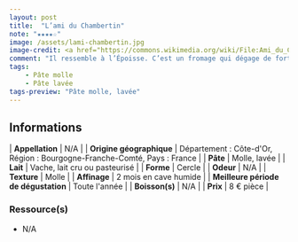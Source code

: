 ```yaml
---
layout: post
title:  "L’ami du Chambertin"
note: "★★★★☆"
image: /assets/lami-chambertin.jpg
image-credit: <a href="https://commons.wikimedia.org/wiki/File:Ami_du_Chambertin.jpg">Popo le Chien</a>, CC0, via Wikimedia Commons
comment: "Il ressemble à l’Époisse. C’est un fromage qui dégage de forts arômes, sa croûte est fine, souple, plissée et brillante. Sa robe est rouge/orangée. En bouche, c’est un fromage puissant aux abords, mais qui est également fin et crémeux."
tags:
    - Pâte molle
    - Pâte lavée
tags-preview: "Pâte molle, lavée"
---
```


## Informations

| **Appellation** | N/A |
| **Origine géographique** | Département : Côte-d'Or, Région : Bourgogne-Franche-Comté, Pays : France   |
| **Pâte** | Molle, lavée |
| **Lait** | Vache, lait cru ou pasteurisé |
| **Forme** | Cercle |
| **Odeur** | N/A |
| **Texture** | Molle |
| **Affinage** | 2 mois en cave humide |
| **Meilleure période de dégustation** | Toute l'année |
| **Boisson(s)** | N/A |
| **Prix** | 8 € pièce |

### Ressource(s)
* N/A